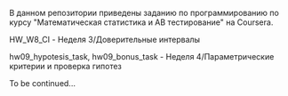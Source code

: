В данном репозитории приведены заданию по программированию по курсу "Математическая статистика и АВ тестирование" на Coursera.

HW_W8_CI - Неделя 3/Доверительные интервалы

hw09_hypotesis_task, hw09_bonus_task - Неделя 4/Параметрические критерии и проверка гипотез 


To be continued...
